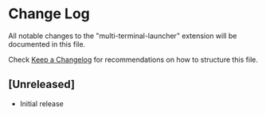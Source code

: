 # Change Log

All notable changes to the "multi-terminal-launcher" extension will be documented in this file.

Check [Keep a Changelog](http://keepachangelog.com/) for recommendations on how to structure this file.

## [Unreleased]

- Initial release
